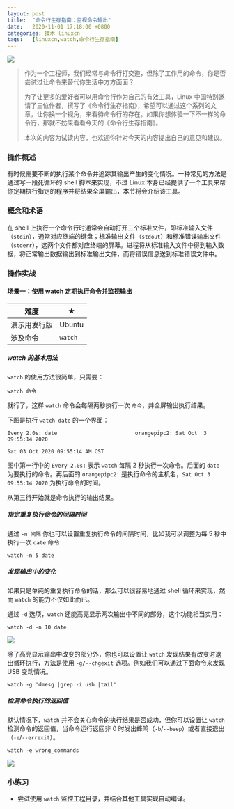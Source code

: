 ```yaml
---
layout: post
title:	"命令行生存指南：监视命令输出"
date:	2020-11-01 17:18:00 +0800 
categories:	技术 linuxcn 
tags:	[linuxcn,watch,命令行生存指南]
---
```



![](/Asserts/Images//attachment/album/202011/01/171721wt4s8s498cd389s4.jpg)



> 
> 作为一个工程师，我们经常与命令行打交道，但除了工作用的命令，你是否尝试过让命令来替代你生活中方方面面？
> 
> 
> 为了让更多的爱好者可以用命令行作为自己的有效工具，Linux 中国特别邀请了三位作者，撰写了《命令行生存指南》，希望可以通过这个系列的文章，让你换一个视角，来看待命令行的存在。如果你想体验一下不一样的命令行，那就不妨来看看今天的《命令行生存指南》。
> 
> 
> 本次的内容为试读内容，也欢迎你针对今天的内容提出自己的意见和建议。
> 
> 
> 


### 操作概述


有时候需要不断的执行某个命令并追踪其输出产生的变化情况。一种常见的方法是通过写一段死循环的 shell 脚本来实现，不过 Linux 本身已经提供了一个工具来帮你定期执行指定的程序并将结果全屏输出，本节将会介绍该工具。


### 概念和术语


在 shell 上执行一个命令行时通常会自动打开三个标准文件，即标准输入文件（`stdin`），通常对应终端的键盘；标准输出文件（`stdout`）和标准错误输出文件（`stderr`），这两个文件都对应终端的屏幕。进程将从标准输入文件中得到输入数据，将正常输出数据输出到标准输出文件，而将错误信息送到标准错误文件中。


### 操作实战


#### 场景一：使用 watch 定期执行命令并监视输出




| 难度 | ★ |
| --- | --- |
| 演示用发行版 | Ubuntu |
| 涉及命令 | `watch` |


##### watch 的基本用法


`watch` 的使用方法很简单，只需要： 



```
watch 命令

```

就行了，这样 `watch` 命令会每隔两秒执行一次 `命令`，并全屏输出执行结果。


下图是执行 `watch date` 的一个界面： 



```
Every 2.0s: date                         orangepipc2: Sat Oct  3 09:55:14 2020

Sat 03 Oct 2020 09:55:14 AM CST

```

图中第一行中的 `Every 2.0s:` 表示 `watch` 每隔 2 秒执行一次命令。后面的 `date` 为要执行的命令。再后面的 `orangepipc2:` 是执行命令的主机名，`Sat Oct 3 09:55:14 2020` 为执行命令的时间。


从第三行开始就是命令执行的输出结果。


##### 指定重复执行命令的间隔时间


通过 `-n 间隔` 你也可以设置重复执行命令的间隔时间，比如我可以调整为每 5 秒中执行一次 `date` 命令



```
watch -n 5 date
```

##### 发现输出中的变化


如果只是单纯的重复执行命令的话，那么可以很容易地通过 shell 循环来实现，然而 `watch` 的能力不仅如此而已。


通过 `-d` 选项，`watch` 还能高亮显示两次输出中不同的部分，这个功能相当实用： 



```
watch -d -n 10 date
```

![](/Asserts/Images//attachment/album/202011/01/171038ul3mypkrl43y1n81.png)


除了高亮显示输出中改变的部分外，你也可以设置让 `watch` 发现结果有改变时退出循环执行，方法是使用 `-g/--chgexit` 选项。例如我们可以通过下面命令来发现 USB 变动情况。 



```
watch -g 'dmesg |grep -i usb |tail'
```

##### 检测命令执行的返回值


默认情况下，`watch` 并不会关心命令的执行结果是否成功，但你可以设置让 `watch` 检测命令的返回值，当命令运行返回非 0 时发出蜂鸣（`-b`/`--beep`）或者直接退出（`-e`/`--errexit`）。



```
watch -e wrong_commands
```

![](/Asserts/Images//attachment/album/202011/01/171058xrrgrwqmm6lwm8rw.png)


### 小练习


* 尝试使用 `watch` 监控工程目录，并结合其他工具实现自动编译。
